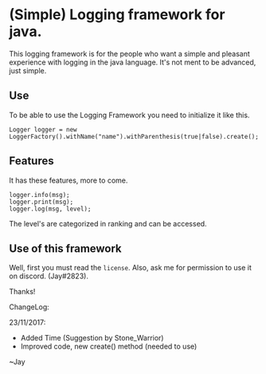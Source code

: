 # (Simple) Logging framework for java.
This logging framework is for the people who want a simple and pleasant experience with logging in the java language.
It's not ment to be advanced, just simple.

## Use
To be able to use the Logging Framework you need to initialize it like this.

```
Logger logger = new LoggerFactory().withName("name").withParenthesis(true|false).create();
```

## Features

It has these features, more to come.

```
logger.info(msg);
logger.print(msg);
logger.log(msg, level);
```

The level's are categorized in ranking and can be accessed.

## Use of this framework

Well, first you must read the `license`.
Also, ask me for permission to use it on discord. (Jay#2823).

Thanks!

ChangeLog:

23/11/2017:

- Added Time (Suggestion by Stone_Warrior)
- Improved code, new create() method (needed to use)

~Jay